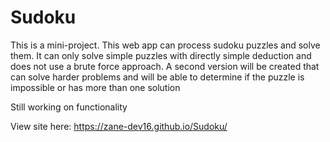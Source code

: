 # Sudoku
This is a mini-project. 
This web app can process sudoku puzzles and solve them. It can only solve simple puzzles with directly simple deduction and does not use a brute force approach. A second version will be created that can solve harder problems and will be able to determine if the puzzle is impossible or has more than one solution

Still working on functionality

View site here: https://zane-dev16.github.io/Sudoku/
